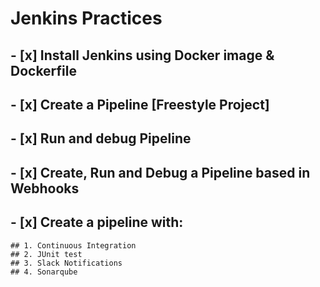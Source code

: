 # Jenkins Practices
## - [x] Install Jenkins using Docker image & Dockerfile
## - [x] Create a Pipeline [Freestyle Project]
## - [x] Run and debug Pipeline
## - [x] Create, Run and Debug a Pipeline based in Webhooks
## - [x] Create a pipeline with:
	## 1. Continuous Integration
	## 2. JUnit test
	## 3. Slack Notifications
	## 4. Sonarqube
